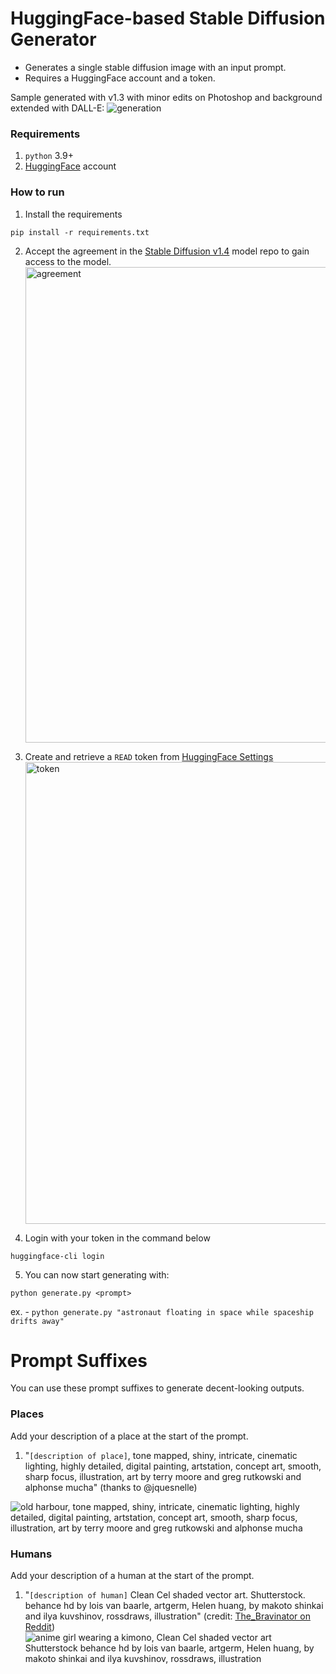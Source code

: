# HuggingFace-based Stable Diffusion Generator

- Generates a single stable diffusion image with an input prompt.
- Requires a HuggingFace account and a token.

Sample generated with v1.3 with minor edits on Photoshop and background extended with DALL-E:
![generation](https://user-images.githubusercontent.com/35907066/186797212-54ee322c-154e-4bf5-bc49-09f21893da16.png)

### Requirements

1. `python` 3.9+
2. [HuggingFace](https://huggingface.co/) account

### How to run

1. Install the requirements

```
pip install -r requirements.txt
```

2. Accept the agreement in the [Stable Diffusion v1.4](https://huggingface.co/CompVis/stable-diffusion-v1-4) model repo to gain access to the model.
   <img width="761" alt="agreement" src="https://user-images.githubusercontent.com/35907066/186797231-5c907fe4-3c9b-490f-9485-b9c4f71ad0ea.png">

3. Create and retrieve a `READ` token from [HuggingFace Settings](https://huggingface.co/settings/tokens)
   <img width="739" alt="token" src="https://user-images.githubusercontent.com/35907066/186797252-a028f8e6-fbae-41d8-bfb0-8e1553adb305.png">

4. Login with your token in the command below

```
huggingface-cli login
```

5. You can now start generating with:

```
python generate.py <prompt>
```

ex. - `python generate.py "astronaut floating in space while spaceship drifts away"`

# Prompt Suffixes

You can use these prompt suffixes to generate decent-looking outputs.
### Places

Add your description of a place at the start of the prompt.

1. "`[description of place]`, tone mapped, shiny, intricate, cinematic lighting, highly detailed, digital painting, artstation, concept art, smooth, sharp focus, illustration, art by terry moore and greg rutkowski and alphonse mucha" (thanks to @jquesnelle)

![old harbour, tone mapped, shiny, intricate, cinematic lighting, highly detailed, digital painting, artstation, concept art, smooth, sharp focus, illustration, art by terry moore and greg rutkowski and alphonse mucha](https://user-images.githubusercontent.com/35907066/186828185-dd0d3a00-b787-4bf3-8222-eeb94baa53c4.png)

### Humans

Add your description of a human at the start of the prompt.

1. "`[description of human]` Clean Cel shaded vector art. Shutterstock. behance hd by lois van baarle, artgerm, Helen huang, by makoto shinkai and ilya kuvshinov, rossdraws, illustration" (credit: [The_Bravinator on Reddit](https://www.reddit.com/user/The_Bravinator/))
![anime girl wearing a kimono, Clean Cel shaded vector art  Shutterstock  behance hd by lois van baarle, artgerm, Helen huang, by makoto shinkai and ilya kuvshinov, rossdraws, illustration](https://user-images.githubusercontent.com/35907066/186828179-d267f0d5-0078-4d01-9c99-dec351bb2fa5.png)